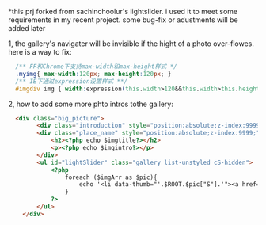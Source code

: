 *this prj forked from sachinchoolur's lightslider. i used it to meet some requirements in my recent project.
some bug-fix or adustments will be added later

1, the gallery's navigater will be invisible if the hight of a photo over-flowes. here is a way to fix: 
```css
  /** FF和Chrome下支持max-width和max-height样式 */
  .myimg{ max-width:120px; max-height:120px; }
  /** IE下通过expression设置样式 **/
  #imgdiv img { width:expression(this.width>120&&this.width>this.height?120:auto);height:expression(this.height>120?120:auto);}
```

2, how to add some more phto intros tothe gallery:
```html
  <div class="big_picture">
		<div class="introduction" style="position:absolute;z-index:9999;"></div>
		<div class="place_name" style="position:absolute;z-index:9999;">
			<h2><?php echo $imgtitle?></h2>
			<p><?php echo $imgintro?></p>
		</div>
		<ul id="lightSlider" class="gallery list-unstyled cS-hidden">
			<?php 
		    	foreach ($imgArr as $pic){
					echo '<li data-thumb="'.$ROOT.$pic["S"].'"><a href="#"><img src="'.$ROOT.$pic["L"].'"/></a> </li>';
				}
		    ?>
		</ul>
	</div>
```

